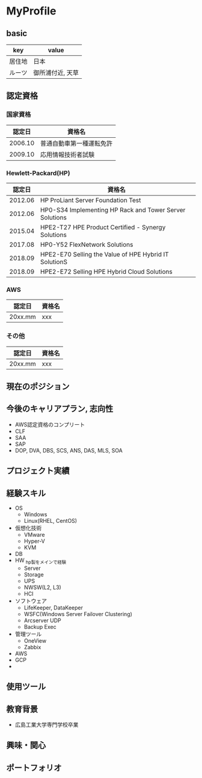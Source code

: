 # MyProfile

## basic
|key|value|
|-|-|
|居住地|日本|
|ルーツ|御所浦付近, 天草|


## 認定資格
### 国家資格
|認定日|資格名|
|-|-|
|2006.10|普通自動車第一種運転免許|
|2009.10|応用情報技術者試験|

### Hewlett-Packard(HP)
|認定日|資格名|
|-|-|
|2012.06|HP ProLiant Server Foundation Test|
|2012.06|HP0-S34 Implementing HP Rack and Tower Server Solutions|
|2015.04|HPE2-T27 HPE Product Certified - Synergy Solutions|
|2017.08|HP0-Y52 FlexNetwork Solutions|
|2018.09|HPE2-E70 Selling the Value of HPE Hybrid IT SolutionS|
|2018.09|HPE2-E72 Selling HPE Hybrid Cloud Solutions|

### AWS
|認定日|資格名|
|-|-|
|20xx.mm|xxx|

### その他
|認定日|資格名|
|-|-|
|20xx.mm|xxx|


## 現在のポジション

## 今後のキャリアプラン, 志向性
* AWS認定資格のコンプリート
 * CLF
 * SAA
 * SAP
 * DOP, DVA, DBS, SCS, ANS, DAS, MLS, SOA

## プロジェクト実績

## 経験スキル
* OS
  * Windows
  * Linux(RHEL, CentOS)
* 仮想化技術
  * VMware
  * Hyper-V
  * KVM
* DB
* HW <sub>hp製をメインで経験</sub>
  * Server
  * Storage
  * UPS
  * NWSW(L2, L3)
  * HCI
* ソフトウェア
  * LifeKeeper, DataKeeper
  * WSFC(Windows Server Failover Clustering)
  * Arcserver UDP
  * Backup Exec
* 管理ツール
  *  OneView
  *  Zabbix
* AWS
* GCP
* 

## 使用ツール

## 教育背景
* 広島工業大学専門学校卒業

## 興味・関心

## ポートフォリオ
